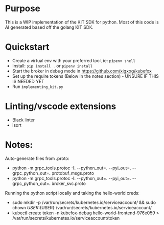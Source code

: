 # Purpose
This is a WIP implementation of the KIT SDK for python. Most of this code is AI generated
based off the golang KIT SDK.


# Quickstart
- Create a virtual env with your preferred tool, ie: `pipenv shell`
- Install: `pip install .` or `pipenv install`
- Start the broker in debug mode in <https://github.com/xigxog/kubefox>
- Set up the require tokens (Below in the notes section) - UNSURE IF THIS IS NEEDED YET
- Run `implementing_kit.py`


# Linting/vscode extensions
- Black linter
- isort

# Notes:


Auto-generate files from .proto:
- python -m grpc_tools.protoc -I. --python_out=. --pyi_out=. --grpc_python_out=. protobuf_msgs.proto
- python -m grpc_tools.protoc -I. --python_out=. --pyi_out=. --grpc_python_out=. broker_svc.proto


Running the python script locally and taking the hello-world creds:
- sudo mkdir -p /var/run/secrets/kubernetes.io/serviceaccount/ && sudo chown ${USER}:${USER} /var/run/secrets/kubernetes.io/serviceaccount/
- kubectl create token -n kubefox-debug hello-world-frontend-976e059 > /var/run/secrets/kubernetes.io/serviceaccount/token
